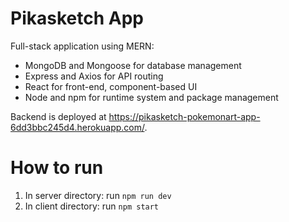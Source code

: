 # Pikasketch App
Full-stack application using MERN:
- MongoDB and Mongoose for database management
- Express and Axios for API routing
- React for front-end, component-based UI
- Node and npm for runtime system and package management

Backend is deployed at https://pikasketch-pokemonart-app-6dd3bbc245d4.herokuapp.com/.

# How to run
1. In server directory: run `npm run dev`
2. In client directory: run `npm start`
